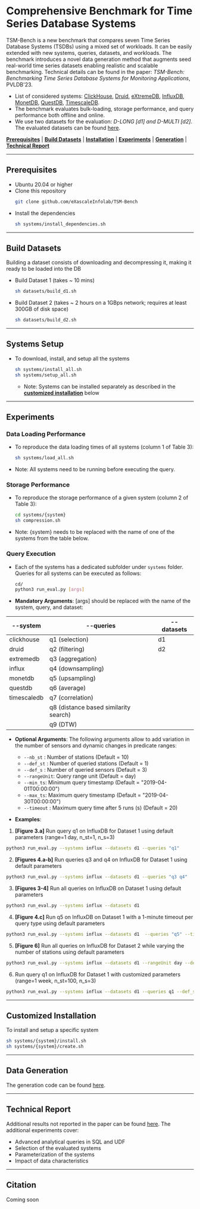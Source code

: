 # Comprehensive Benchmark for Time Series Database Systems

TSM-Bench is a new benchmark that compares seven Time Series Database Systems (TSDBs) using a mixed set of workloads. It can be easily extended with new systems, queries, datasets, and workloads. The benchmark introduces a novel data generation method that augments seed real-world time series datasets enabling realistic and scalable benchmarking. Technical details can be found in the paper: *TSM-Bench: Benchmarking Time Series Database Systems for
Monitoring Applications*, PVLDB'23. 

- List of considered systems: [ClickHouse](https://clickhouse.com/), [Druid](https://druid.apache.org/), [eXtremeDB](https://www.mcobject.com/), [InfluxDB](https://docs.influxdata.com/influxdb/v1.7/), [MonetDB](https://www.monetdb.org/easy-setup/), [QuestDB](https://questdb.io/), [TimescaleDB](https://www.timescale.com/).
-  The benchmark evaluates bulk-loading, storage performance, and query performance both offline and online. 
- We use two datasets for the evaluation: *D-LONG [d1] and D-MULTI [d2]*. The evaluated datasets can be found [here](https://github.com/eXascaleInfolab/TSM-Bench/tree/main/datasets). 

<!---
  , in addition to additional generation scripts that are used during the online workloads.

-->

[**Prerequisites**](#prerequisites) | [**Build Datasets**](#build-datasets) | [**Installation**](#systems-setup) | [**Experiments**](#experiments) | [**Generation**](#data-generation) | [**Technical Report**](#technical-report)

<!---
| Dataset | # of TS | # of Stations | # of Sensors per station | Length of TS | Time Period | 
| ------ | ------ | ------ | ------ | ------ | ------ |
| d1 | 1K | 10 | 100 | 5.18M | 01-03-2019 to 30-04-2019 | 
| d2 | 200K | 2000 | 100 | 17.2B | 01-02-2019 to 10-02-2019 | 


- [**New**] : [TSM_Technical_Report](https://github.com/eXascaleInfolab/TSM-Bench/blob/main/results/TSM_Technical_Report.pdf) which contains additional experiments on
	- Advanced queries in SQL and UDF.
	- Impact of data characteristics.
-->


___
## Prerequisites

- Ubuntu 20.04 or higher
- Clone this repository
  	```bash
	git clone github.com/eXascaleInfolab/TSM-Bench 
	```
- Install the dependencies
	```bash
	sh systems/install_dependencies.sh
	```
___


## Build Datasets 

Building a dataset consists of downloading and decompressing it, making it ready to be loaded into the DB

- Build Dataset 1 (takes ~ 10 mins)

	```bash
	sh datasets/build_d1.sh
	```

- Build Dataset 2 (takes ~ 2 hours on a 1GBps network; requires at least 300GB of disk space)

	```bash
	sh datasets/build_d2.sh
	```

___
## Systems Setup


-  To download, install, and setup all the systems

	```bash
	sh systems/install_all.sh
 	sh systems/setup_all.sh
	```

	-  Note: Systems can be installed separately as described in the [**customized installation**](#customized-installation) below

	
<!---
- Setup all systems (all systems have to be running) to have two datasets ```d1``` and ```d2```

	```bash
	sh setup_all.sh
	```

-->
___

## Experiments
###  Data Loading Performance

- To reproduce the data loading times of all systems (column 1 of Table 3):

	```bash
	sh systems/load_all.sh
	```
- Note:  All systems need to be running before executing the query.  

### Storage Performance 

- To reproduce the storage performance of a given system (column 2 of Table 3): 
	```bash
	cd systems/{system}
	sh compression.sh
	```
- Note: {system} needs to be replaced with the name of one of the systems from the table below.

### Query Execution 

- Each of the systems has a dedicated subfolder under `systems` folder. Queries for all systems can be executed as follows:

	```bash
 	cd/
	python3 run_eval.py [args]
	```

- **Mandatory Arguments**: [args] should be replaced with the name of the system, query, and dataset:  


| --system | --queries | --datasets |
| ------ | ------ | ------ |
| clickhouse | q1 (selection) | d1 |
| druid | q2 (filtering) | d2 |
| extremedb | q3 (aggregation) |  |
| influx | q4 (downsampling) |  |
| monetdb | q5 (upsampling) |  |
| questdb | q6 (average) | |
| timescaledb | q7 (correlation) | |
|  | q8 (distance based similarity search) | |
|  | q9 (DTW) | |

- **Optional Arguments**: The following arguments allow to add variation in the number of sensors and dynamic changes in predicate ranges:
	- `--nb_st` : Number of stations (Default = 10)
	- `--def_st` : Number of queried stations (Default = 1)
 	- `--def_s` : Number of queried sensors (Default = 3)
	- `--rangeUnit`: Query range unit (Default = day)
 	- `--min_ts`: Minimum query timestamp (Default = "2019-04-01T00:00:00")
 	- `--max_ts`: Maximum query timestamp (Default = "2019-04-30T00:00:00")
	- `--timeout` : Maximum query time after 5 runs (s) (Default = 20)

- **Examples**:

1. **[Figure 3.a]** Run query q1 on InfluxDB for Dataset 1 using default parameters (range=1 day, n_st=1, n_s=3)
 
```bash 
python3 run_eval.py --systems influx --datasets d1 --queries "q1"
```

2. **[Figures 4.a-b]** Run queries q3 and q4 on InfluxDB for Dataset 1 using default parameters
 
```bash 
python3 run_eval.py --systems influx --datasets d1 --queries "q3 q4"
```

3. **[Figures 3-4]** Run all queries on InfluxDB on Dataset 1 using default parameters
 
```bash 
python3 run_eval.py --systems influx --datasets d1
```

4. **[Figure 4.c]** Run q5 on InfluxDB on Dataset 1 with a 1-minute timeout per query type using default parameters
 
```bash 
python3 run_eval.py --systems influx --datasets d1  --queries "q5" --timeout 60
```

5. **[Figure 6]** Run all queries on InfluxDB for Dataset 2 while varying the number of stations using default parameters
 
```bash 
python3 run_eval.py --systems influx --datasets d1 --rangeUnit day --def_s 3 
```

6. Run query q1 on InfluxDB for Dataset 1 with customized parameters (range=1 week, n_st=100, n_s=3)
 
```bash 
python3 run_eval.py --systems influx --datasets d1 --queries q1 --def_st 100 --def_s 3 --range 1 --rangeUnit day
```



___

## Customized Installation

To install and setup a specific system

```bash
sh systems/{system}/install.sh
sh systems/{system}/create.sh
```
___

## Data Generation 

The generation code can be found [here](https://github.com/eXascaleInfolab/TSM-Bench/tree/main/generation). 

___

## Technical Report

Additional results not reported in the paper can be found [here](https://github.com/eXascaleInfolab/TSM-Bench/blob/main/TSM_Technical_Report.pdf). The additional experiments cover: 

- Advanced analytical queries in SQL and UDF
- Selection of the evaluated systems
- Parameterization of the systems
- Impact of data characteristics

___

## Citation

Coming soon



